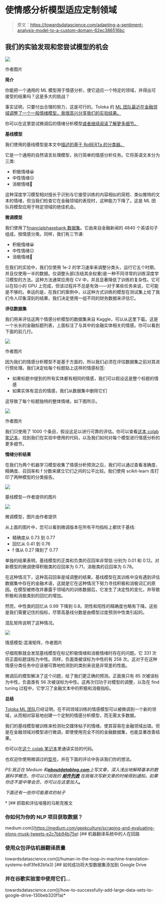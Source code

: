 # 使情感分析模型适应定制领域

> 原文：<https://towardsdatascience.com/adapting-a-sentiment-analysis-model-to-a-custom-domain-62ec386516bc>

## **我们的实验发现和您尝试模型的机会**

![](img/dca0e537083cf93553dbd0f90e4f28a2.png)

作者图片

**简介**

你能把一个通用的 ML 模型用于情感分析，使它适应一个特定的领域，并得出可接受的结果吗？这是多大的挑战？

事实证明，只要付出合理的努力，这是可行的。Toloka 的 [ML 团队最近在金融领域调整了一个一般情绪模型，我很高兴分享我们的实验结果。](https://toloka.ai/adaptive-ml-models)

你可以在这里尝试微调后的情绪分析模型[或者继续阅读了解更多细节。](https://tolokamodels.tech/models/8e9a8503-8fa7-459c-a52c-d431f956048c?tabs-model=Interaction)

**基线模型**

我们使用的基线模型是本文中[描述的基于 RoBERTa 的分类器。](https://journals.sagepub.com/doi/full/10.1177/00222437211037258)

它是一个通用的自然语言处理模型，执行简单的情感分析任务。它将英语文本分为三类:

*   积极情绪😀
*   中性情绪😐
*   消极情绪🙁

这种深度学习模型相对擅长于识别与它接受训练的内容相似的简短、类似推特的文本的情绪，但当我们检查它在金融领域的表现时，这种能力下降了。这是 ML 团队将模型应用于特定领域的绝佳机会。

**微调模型**

我们使用了[financialphasebank 数据集](https://huggingface.co/datasets/financial_phrasebank)。它由来自金融新闻的 4840 个英语句子组成，按情感分类。同样，我们有三节课:

*   积极情绪😀
*   中性情绪😐
*   消极情绪🙁

在我们的实验中，我们仅使用 1e-2 的学习速率来调整分类头，运行它五个时期，并且仅使用一半的数据。仅调整头部(冻结其余权重)是一种不同寻常的训练深度学习模型的方法。这种方法通常应用在 CV 中，并且显著降低了训练的复杂性。它可以在较小的 GPU 上完成，但该过程并不总是有效——对于某些任务来说，它可能是不够的。幸运的是，在我们的案例中，以这种方式训练的模型在测试集上给了我们令人印象深刻的结果，我们决定使用一组不同的财务数据来评估它。

**评估数据集**

我们用来评估这两个情感分析模型的数据集来自 Kaggle，可以从这里下载。这是一个长长的金融标题列表，上面标注了与其中的金融实体相关的情感。你可以看到下面的前几行。

![](img/bbc280d44356e739710eeb32dd20b3f2.png)

作者图片

因为我们的情感分析模型不是基于方面的，所以我们必须在评估数据集之前对其进行预处理。我们决定给每个标题贴上这样的情感标签:

*   如果标题中提到的所有实体都有相同的情感，我们可以假设这是整个标题的情感
*   如果实体有混合的情感，我们从数据集中删除它们

这导致了每个标题独特的整体情绪，如下图所示。

![](img/8429c1c093b5b61e2a967efd92519ba6.png)

作者图片

我们只使用了 1000 个条目，假设这足以进行可靠的评估。你可以查看[这本 colab 笔记本](https://colab.research.google.com/drive/1CnmnpFiFfTRHoxR25bLUP5i6JGx2fBxE#scrollTo=weTaQkituFMs)，找到我们在实验中使用的代码，以及我们如何对每个模型进行情感分析的更多细节。

**情绪分析结果**

在我们为两个机器学习模型收集了情感分析预测之后，我们可以通过查看准确度、精确度、召回率和 f 分数来建立它们之间的公平比较。我们使用 scikit-learn 库打印了两种模型的分类报告。

![](img/29d0f9668ee51ec84a4fcdb887b14586.png)

基线模型—作者提供的图片

![](img/2d36f792d4e8acd081f586398a128f7e.png)

微调模型，图片由作者提供

从上面的图片中，您可以看到微调版本在所有平均指标上都优于基线:

*   精确度从 0.73 到 0.77
*   回忆从 0.41 到 0.76
*   f 值从 0.27 降到了 0.77

单独的结果表明，基线模型的正类和负类的召回率非常低:分别为 0.01 和 0.12。对新模型的微调使得积极类的召回率为 0.71，消极类的召回率为 0.78。

在这种情况下，这种高召回率是域调整的结果。基线模型在其训练中没有遇到评估数据集中存在的金融术语，这就是它在这种情况下努力寻找积极和消极词汇的原因。在模型被修改并暴露于领域内的训练数据后，它发生了决定性的变化，并导致积极和消极类别的回忆的增加。

然而，中性类的回忆从 0.99 下降到 0.8。阴性和阳性的精确度也略有下降。这些是我们需要记住的指标，尽管高基线分数是由模型过度预测中性类引起的。

混乱矩阵说明了这种情况。

![](img/89cc14e4559e2c67959db5fae8c39a1b.png)

情感模型:混淆矩阵，作者图片

仔细观察就会发现基线模型在标记积极情绪和消极情绪时存在的问题。它 331 次将正面标题误标为中性。同样，负面类被误标为中性的有 258 次。这对于在这种情感分类任务中应该被可靠地检测到的类别来说是非常差的性能。

微调后的模型解决了这个问题，给了我们更正确的预测。正面类只有 85 次被误标为中性，负面类有 56 次被误标为中性。这再次归功于对模型的调整，以及在 find tuning 过程中，它学习了金融文本中的积极和消极指标。

**总结**

[Toloka ML 团队](https://toloka.ai/adaptive-ml-models)已经证明，在不同领域训练的情感模型可以被微调到一个新的领域，从而相对容易地创建一个定制的情感分析模型，而无需太多数据。

我们的基线模型被训练来检测社交媒体帖子的情绪，使其容易在金融领域出错。但是在金融领域对模型进行微调，即使使用完全不同的金融数据集，也能显著改善结果。

你可以在[这个 colab 笔记本](https://colab.research.google.com/drive/1CnmnpFiFfTRHoxR25bLUP5i6JGx2fBxE#scrollTo=prDBB8EI6yWz)里通读实验的代码。

也欢迎你使用微调过的[型号](https://tolokamodels.tech/models/8e9a8503-8fa7-459c-a52c-d431f956048c?tabs-model=Interaction)，并在下面的评论中告诉我们你的想法。

*PS:我正在 Medium 和*[***aboutdatablog.com***](https://www.aboutdatablog.com/)*上写文章，深入浅出地解释基本的数据科学概念。你可以订阅我的* [***邮件列表***](https://medium.com/subscribe/@konkiewicz.m) *在我每次写新文章的时候得到通知。如果你还不是中等会员，你可以在这里加入*[](https://medium.com/@konkiewicz.m/membership)**。**

*下面还有一些你可能喜欢的帖子*

*[](https://medium.com/geekculture/scraping-and-evaluating-elons-musk-tweets-e2c7bb94b75e) [## 抓取和评估埃隆的马斯克推文

### 你如何为你的 NLP 项目获取数据？

medium.com](https://medium.com/geekculture/scraping-and-evaluating-elons-musk-tweets-e2c7bb94b75e) [](/human-in-the-loop-in-machine-translation-systems-bdf3fe82bfa3) [## 机器翻译系统中的人在回路

### 使用众包评估机器翻译质量

towardsdatascience.com](/human-in-the-loop-in-machine-translation-systems-bdf3fe82bfa3) [](/how-to-successfully-add-large-data-sets-to-google-drive-130beb320f1a) [## 如何成功将大型数据集添加到 Google Drive

### 并在谷歌实验室中使用它们…

towardsdatascience.com](/how-to-successfully-add-large-data-sets-to-google-drive-130beb320f1a)*